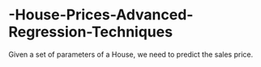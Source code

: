 # -House-Prices-Advanced-Regression-Techniques
Given a set of parameters of a House, we need to predict the sales price.
